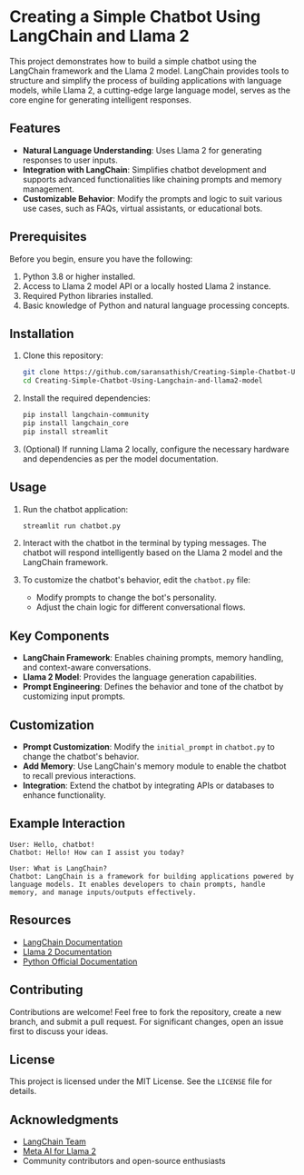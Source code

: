 # Creating a Simple Chatbot Using LangChain and Llama 2

This project demonstrates how to build a simple chatbot using the LangChain framework and the Llama 2 model. LangChain provides tools to structure and simplify the process of building applications with language models, while Llama 2, a cutting-edge large language model, serves as the core engine for generating intelligent responses.

## Features

- **Natural Language Understanding**: Uses Llama 2 for generating responses to user inputs.
- **Integration with LangChain**: Simplifies chatbot development and supports advanced functionalities like chaining prompts and memory management.
- **Customizable Behavior**: Modify the prompts and logic to suit various use cases, such as FAQs, virtual assistants, or educational bots.

## Prerequisites

Before you begin, ensure you have the following:

1. Python 3.8 or higher installed.
2. Access to Llama 2 model API or a locally hosted Llama 2 instance.
3. Required Python libraries installed.
4. Basic knowledge of Python and natural language processing concepts.

## Installation

1. Clone this repository:
   ```bash
   git clone https://github.com/saransathish/Creating-Simple-Chatbot-Using-Langchain-and-llama2-model.git
   cd Creating-Simple-Chatbot-Using-Langchain-and-llama2-model
   ```
2. Install the required dependencies:
   ```bash
   pip install langchain-community
   pip install langchain_core
   pip install streamlit
   ```

3. (Optional) If running Llama 2 locally, configure the necessary hardware and dependencies as per the model documentation.

## Usage

1. Run the chatbot application:
   ```bash
   streamlit run chatbot.py
   ```

2. Interact with the chatbot in the terminal by typing messages. The chatbot will respond intelligently based on the Llama 2 model and the LangChain framework.

3. To customize the chatbot's behavior, edit the `chatbot.py` file:
   - Modify prompts to change the bot's personality.
   - Adjust the chain logic for different conversational flows.

## Key Components

- **LangChain Framework**: Enables chaining prompts, memory handling, and context-aware conversations.
- **Llama 2 Model**: Provides the language generation capabilities.
- **Prompt Engineering**: Defines the behavior and tone of the chatbot by customizing input prompts.

## Customization

- **Prompt Customization**: Modify the `initial_prompt` in `chatbot.py` to change the chatbot's behavior.
- **Add Memory**: Use LangChain's memory module to enable the chatbot to recall previous interactions.
- **Integration**: Extend the chatbot by integrating APIs or databases to enhance functionality.

## Example Interaction

```plaintext
User: Hello, chatbot!
Chatbot: Hello! How can I assist you today?

User: What is LangChain?
Chatbot: LangChain is a framework for building applications powered by language models. It enables developers to chain prompts, handle memory, and manage inputs/outputs effectively.
```

## Resources

- [LangChain Documentation](https://langchain.readthedocs.io)
- [Llama 2 Documentation](https://example.com/llama2-docs)
- [Python Official Documentation](https://docs.python.org/3/)

## Contributing

Contributions are welcome! Feel free to fork the repository, create a new branch, and submit a pull request. For significant changes, open an issue first to discuss your ideas.

## License

This project is licensed under the MIT License. See the `LICENSE` file for details.

## Acknowledgments

- [LangChain Team](https://langchain.readthedocs.io)
- [Meta AI for Llama 2](https://example.com/llama2-docs)
- Community contributors and open-source enthusiasts
